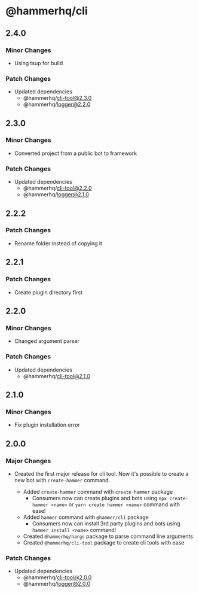 # @hammerhq/cli

## 2.4.0

### Minor Changes

-   Using tsup for build

### Patch Changes

-   Updated dependencies
    -   @hammerhq/cli-tool@2.3.0
    -   @hammerhq/logger@2.2.0

## 2.3.0

### Minor Changes

-   Converted project from a public bot to framework

### Patch Changes

-   Updated dependencies
    -   @hammerhq/cli-tool@2.2.0
    -   @hammerhq/logger@2.1.0

## 2.2.2

### Patch Changes

-   Rename folder instead of copying it

## 2.2.1

### Patch Changes

-   Create plugin directory first

## 2.2.0

### Minor Changes

-   Changed argument parser

### Patch Changes

-   Updated dependencies
    -   @hammerhq/cli-tool@2.1.0

## 2.1.0

### Minor Changes

-   Fix plugin installation error

## 2.0.0

### Major Changes

-   Created the first major release for cli tool. Now it's possible to create a new bot with `create-hammer` command.

    -   Added `create-hammer` command with `create-hammer` package
        -   Consumers now can create plugins and bots using `npx create-hammer <name>` or `yarn create hammer <name>` command with ease!
    -   Added `hammer` command with `@hammer/cli` package
        -   Consumers now can install 3rd party plugins and bots using `hammer install <name>` command!
    -   Created `@hammerhq/hargs` package to parse command line arguments
    -   Created `@hammerhq/cli-tool` package to create cli tools with ease

### Patch Changes

-   Updated dependencies
    -   @hammerhq/cli-tool@2.0.0
    -   @hammerhq/logger@2.0.0
